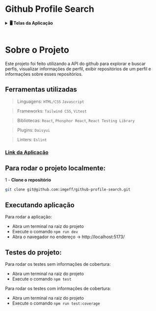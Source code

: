 # Github Profile Search

<details>
  <summary><strong>🖥️ Telas da Aplicação</strong></summary><br />

  <h3>Tela de exploração de perfis</h3><br />

  ![Tela de exploração de perfis](images/Screen-Explore.png)

  <h3>Tela de Perfil</h3><br />

  ![Tela de Perfil](images/Screen-Profile.png)

  <h3>Tela de Repositórios</h3><br />

  ![Tela de Repositórios](images/Screen-Repos.png)

  <h3>Detalhes de um Repositório</h3><br />

  ![Detalhes de um Repositório](images/Screen-Repos-Details.png)

</details>
<br />

# Sobre o Projeto
Este  projeto foi feito utilizando a API do github para explorar e buscar perfis, visualizar informações de perfil, exibir repositórios de um perfil e informações sobre esses repositórios.

## Ferramentas utilizadas

> Linguagens: `HTML/CSS` `Javascript`

> Frameworks: `Tailwind CSS`, `Vitest`

> Bibliotecas: `React`, `Phosphor React`, `React Testing Library`

> Plugins: `Daisyui`

> Linters: `Eslint`

### [Link da Aplicação](http://github-profile-search-seven.vercel.app/)

## Para rodar o projeto localmente:

1 - **Clone o repositório**
```bash
git clone git@github.com:imgeff/github-profile-search.git
```

## Executando aplicação

Para rodar a aplicação:

 - Abra um terminal na raiz do projeto
 - Execute o comando `npm run dev`
 - Abra o navegador no endereço -> http://localhost:5173/

 ## Testes do projeto:

Para rodar os testes sem informações de cobertura:

 - Abra um terminal na raiz do projeto
 - Execute o comando `npm test`

Para rodar os testes com informações de cobertura:

 - Abra um terminal na raiz do projeto
 - Execute o comando `npm run test:coverage`


